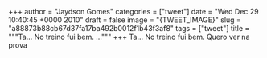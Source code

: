 
+++
author = "Jaydson Gomes"
categories = ["tweet"]
date = "Wed Dec 29 10:40:45 +0000 2010"
draft = false
image = "{TWEET_IMAGE}"
slug = "a88873b88cb67d37fa17ba492b0012f1b43f3af8"
tags = ["tweet"]
title = """Ta... No treino fui bem. ..."""
+++
Ta... No treino fui bem. Quero ver na prova
